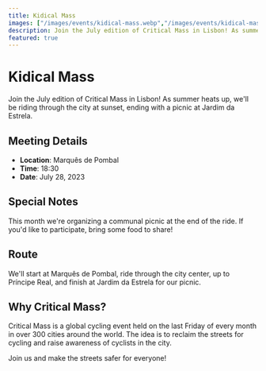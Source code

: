 ```yaml
---
title: Kidical Mass
images: ["/images/events/kidical-mass.webp","/images/events/kidical-mass.webp"]
description: Join the July edition of Critical Mass in Lisbon! As summer heats up, we'll be riding through the city at sunset, ending with a picnic at Jardim da Estrela.
featured: true
---
```


# Kidical Mass

Join the July edition of Critical Mass in Lisbon! As summer heats up, we'll be riding through the city at sunset, ending with a picnic at Jardim da Estrela.

## Meeting Details
- **Location**: Marquês de Pombal
- **Time**: 18:30
- **Date**: July 28, 2023

## Special Notes
This month we're organizing a communal picnic at the end of the ride. If you'd like to participate, bring some food to share!

## Route
We'll start at Marquês de Pombal, ride through the city center, up to Príncipe Real, and finish at Jardim da Estrela for our picnic.

## Why Critical Mass?
Critical Mass is a global cycling event held on the last Friday of every month in over 300 cities around the world. The idea is to reclaim the streets for cycling and raise awareness of cyclists in the city.

Join us and make the streets safer for everyone! 